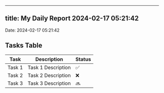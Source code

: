 
---
title: My Daily Report 2024-02-17 05:21:42
---

Date: 2024-02-17 05:21:42

## Tasks Table

| Task | Description | Status |
|------|-------------|--------|
| Task 1 | Task 1 Description | ✅ |
| Task 2 | Task 2 Description | ❌ |
| Task 3 | Task 3 Description | 🔜 |
